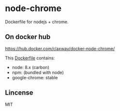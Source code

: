 # node-chrome

Dockerfile for nodejs + chrome.

## On docker hub

https://hub.docker.com/r/axway/docker-node-chrome/

This [Dockerfile](/Dockerfile) contains:

- node: 8.x (carbon)
- npm: (bundled with node)
- google-chrome: stable

## Lincense
MIT
